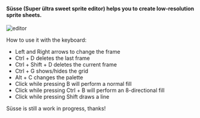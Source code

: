 #### Süsse (Super ültra sweet sprite editor) helps you to create low-resolution sprite sheets.

![editor](http://s8.postimg.org/g99frtt0l/finalfinal.gif)

How to use it with the keyboard:

* Left and Right arrows to change the frame
* Ctrl + D deletes the last frame
* Ctrl + Shift + D deletes the current frame
* Ctrl + G shows/hides the grid
* Alt + C changes the palette
* Click while pressing B will perform a normal fill
* Click while pressing Ctrl + B will perform an 8-directional fill
* Click while pressing Shift draws a line

Süsse is still a work in progress, thanks!
